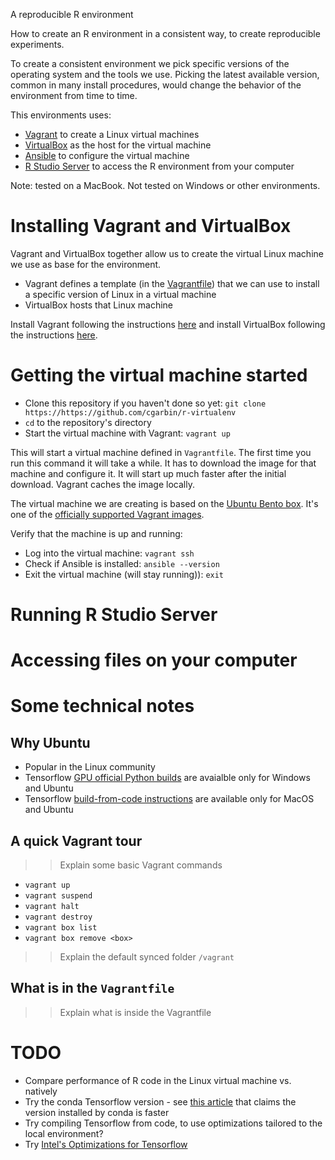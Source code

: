 A reproducible R environment

How to create an R environment in a consistent way, to create reproducible experiments.

To create a consistent environment we pick specific versions of the operating system and the tools we use. Picking the latest available version, common in many install procedures, would change the behavior of the environment from time to time.

This environments uses:

- [Vagrant](https://www.vagrantup.com/) to create a Linux virtual machines
- [VirtualBox](https://www.virtualbox.org/) as the host for the virtual machine
- [Ansible](https://www.ansible.com/) to configure the virtual machine
- [R Studio Server](https://www.rstudio.com/products/rstudio/#Server) to access the R environment from your computer

Note: tested on a MacBook. Not tested on Windows or other environments.

# Installing Vagrant and VirtualBox

Vagrant and VirtualBox together allow us to create the virtual Linux machine we use as base for the environment.

- Vagrant defines a template (in the [Vagrantfile](https://www.vagrantup.com/docs/vagrantfile/)) that we can use to install a specific version of Linux in a virtual machine
- VirtualBox hosts that Linux machine

Install Vagrant following the instructions [here](https://www.vagrantup.com/docs/installation/) and install VirtualBox following the instructions [here](https://www.virtualbox.org/wiki/Downloads).

# Getting the virtual machine started

- Clone this repository if you haven't done so yet: `git clone https://https://github.com/cgarbin/r-virtualenv`
- `cd` to the repository's directory
- Start the virtual machine with Vagrant: `vagrant up`

This will start a virtual machine defined in `Vagrantfile`. The first time you run this command it will take a while. It has to download the image for that machine and configure it. It will start up much faster after the initial download. Vagrant caches the image locally.

The virtual machine we are creating is based on the [Ubuntu Bento box](https://app.vagrantup.com/bento/). It's one of the [officially supported Vagrant images](https://www.vagrantup.com/docs/boxes.html#official-boxes).

Verify that the machine is up and running:

- Log into the virtual machine: `vagrant ssh`
- Check if Ansible is installed: `ansible --version`
- Exit the virtual machine (will stay running)): `exit`

# Running R Studio Server

# Accessing files on your computer

# Some technical notes

## Why Ubuntu

- Popular in the Linux community
- Tensorflow [GPU official Python builds](https://www.tensorflow.org/install/pip) are avaialble only for Windows and Ubuntu
- Tensorflow [build-from-code instructions](https://www.tensorflow.org/install/source) are available only for MacOS and Ubuntu

## A quick Vagrant tour

> > Explain some basic Vagrant commands

- `vagrant up`
- `vagrant suspend`
- `vagrant halt`
- `vagrant destroy`
- `vagrant box list`
- `vagrant box remove <box>`

> > Explain the default synced folder `/vagrant`

## What is in the `Vagrantfile`

> > Explain what is inside the Vagrantfile

# TODO

- Compare performance of R code in the Linux virtual machine vs. natively
- Try the conda Tensorflow version - see [this article](https://towardsdatascience.com/stop-installing-tensorflow-using-pip-for-performance-sake-5854f9d9eb0c) that claims the version installed by conda is faster
- Try compiling Tensorflow from code, to use optimizations tailored to the local environment?
- Try [Intel's Optimizations for Tensorflow](https://software.intel.com/en-us/blogs/latest-intel-optimizations-for-tensorflow-now-available)
